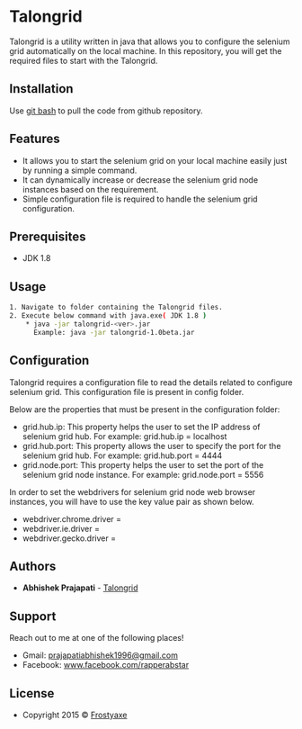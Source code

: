 # Talongrid
Talongrid is a utility written in java that allows you to configure the selenium grid automatically on the local machine. In this repository, you will get the required files to start with the Talongrid.

## Installation

Use [git bash](https://gitforwindows.org/) to pull the code from github repository.

## Features
* It allows you to start the selenium grid on your local machine easily just by running a simple command.
* It can dynamically increase or decrease the selenium grid node instances based on the requirement.
* Simple configuration file is required to handle the selenium grid configuration.

## Prerequisites
* JDK 1.8


## Usage

```bash
1. Navigate to folder containing the Talongrid files.
2. Execute below command with java.exe( JDK 1.8 )
    * java -jar talongrid-<ver>.jar
      Example: java -jar talongrid-1.0beta.jar
```

## Configuration 
Talongrid requires a configuration file to read the details related to configure selenium grid. This configuration file is present in config folder. 

Below are the properties that must be present in the configuration folder:
* grid.hub.ip: This property helps the
user to set the IP address of selenium grid hub.
   For example: grid.hub.ip = localhost
* grid.hub.port: This property allows the user to specify the port for the selenium grid hub.
   For example: grid.hub.port = 4444
* grid.node.port: This property helps the user to set the port of the selenium grid node instance.
   For example: grid.node.port = 5556
   
   
In order to set the webdrivers for selenium grid node web browser instances, you will have to use the key value pair as shown below.
* webdriver.chrome.driver = <chromedriver path>
* webdriver.ie.driver = <Internet Explorer path>
* webdriver.gecko.driver = <gecko driver path>

## Authors

* **Abhishek Prajapati** - [Talongrid](https://github.com/frostyaxe/Talongrid/tree/release/talongrid_1.0Beta)

## Support
Reach out to me at one of the following places!

* Gmail: prajapatiabhishek1996@gmail.com
* Facebook: www.facebook.com/rapperabstar

## License
* Copyright 2015 © [Frostyaxe](https://github.com/frostyaxe)
